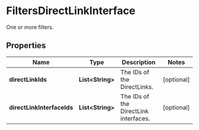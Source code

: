 

# FiltersDirectLinkInterface

One or more filters.

## Properties

| Name | Type | Description | Notes |
|------------ | ------------- | ------------- | -------------|
|**directLinkIds** | **List&lt;String&gt;** | The IDs of the DirectLinks. |  [optional] |
|**directLinkInterfaceIds** | **List&lt;String&gt;** | The IDs of the DirectLink interfaces. |  [optional] |



